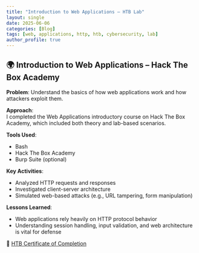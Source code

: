 ```yaml
---
title: "Introduction to Web Applications – HTB Lab"
layout: single
date: 2025-06-06
categories: [Blog]
tags: [web, applications, http, htb, cybersecurity, lab]
author_profile: true
---
```


## 🌍 Introduction to Web Applications – Hack The Box Academy

**Problem**: Understand the basics of how web applications work and how attackers exploit them.

**Approach**:  
I completed the Web Applications introductory course on Hack The Box Academy, which included both theory and lab-based scenarios.

**Tools Used**:
- Bash
- Hack The Box Academy
- Burp Suite (optional)

**Key Activities**:
- Analyzed HTTP requests and responses
- Investigated client-server architecture
- Simulated web-based attacks (e.g., URL tampering, form manipulation)

**Lessons Learned**:
- Web applications rely heavily on HTTP protocol behavior
- Understanding session handling, input validation, and web architecture is vital for defense

🔗 [HTB Certificate of Completion](https://academy.hackthebox.com/achievement/1922606/75)
